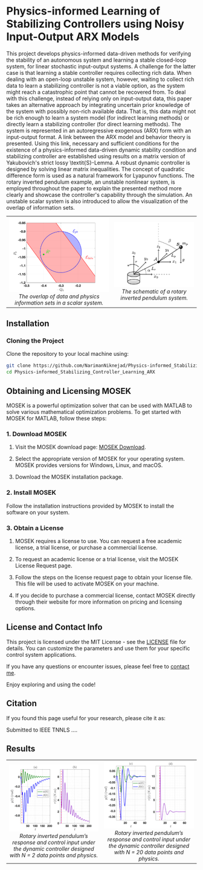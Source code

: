 # Physics-informed Learning of Stabilizing Controllers using Noisy Input-Output ARX Models

This project develops physics-informed data-driven methods for verifying the stability of an autonomous system and learning a stable closed-loop system, for linear stochastic input-output systems. A challenge for the latter case is that learning a stable controller requires collecting rich data. When dealing with an open-loop unstable system, however, waiting to collect rich data to learn a stabilizing controller is not a viable option, as the system might reach a catastrophic point that cannot be recovered from. To deal with this challenge, instead of relying only on input-output data, this paper takes an alternative approach by integrating uncertain prior knowledge of the system with possibly non-rich available data. That is, this data might not be rich enough to learn a system model (for indirect learning methods) or directly learn a stabilizing controller (for direct learning methods). The system is represented in an autoregressive exogenous (ARX) form with an input-output format. A link between the ARX model and behavior theory is presented. Using this link, necessary and sufficient conditions for the existence of a physics-informed data-driven dynamic stability condition and stabilizing controller are established using results on a matrix version of Yakubovich's strict lossy \textit{S}-Lemma. A robust dynamic controller is designed by solving linear matrix inequalities. The concept of quadratic difference form is used as a natural framework for Lyapunov functions. The rotary inverted pendulum example, an unstable nonlinear system, is employed throughout the paper to explain the presented method more clearly and showcase the controller's capability through the simulation. An unstable scalar system is also introduced to allow the visualization of the overlap of information sets.

<center>
  <table>
    <tr>
      <td align="center">
        <img src="overlap.png" alt="overlap of data and physics in a scalar system" style="width: 300px;">
        <br>
        <em>The overlap of data and physics information sets in a scalar system.</em>
      </td>
      <td align="center">
        <img src="rotary_pendulum.png" alt="schematic of a rotary inverted pendulum system" style="width: 300px;">
        <br>
        <em>The schematic of a rotary inverted pendulum system.</em>
      </td>
    </tr>
  </table>
</center>

## Installation

### Cloning the Project

Clone the repository to your local machine using:

```bash
git clone https://github.com/NarimanNiknejad/Physics-informed_Stabilizing_Controller_Learning_ARX.git
cd Physics-informed_Stabilizing_Controller_Learning_ARX
```

## Obtaining and Licensing MOSEK 

MOSEK is a powerful optimization solver that can be used with MATLAB to solve various mathematical optimization problems. To get started with MOSEK for MATLAB, follow these steps:

### 1. Download MOSEK

1. Visit the MOSEK download page: [MOSEK Download](https://www.mosek.com/downloads/).

2. Select the appropriate version of MOSEK for your operating system. MOSEK provides versions for Windows, Linux, and macOS.

3. Download the MOSEK installation package.

### 2. Install MOSEK

Follow the installation instructions provided by MOSEK to install the software on your system.

### 3. Obtain a License

1. MOSEK requires a license to use. You can request a free academic license, a trial license, or purchase a commercial license.

2. To request an academic license or a trial license, visit the MOSEK License Request page.

3. Follow the steps on the license request page to obtain your license file. This file will be used to activate MOSEK on your machine.

4. If you decide to purchase a commercial license, contact MOSEK directly through their website for more information on pricing and licensing options.

## License and Contact Info

This project is licensed under the MIT License - see the [LICENSE](LICENSE) file for details. You can customize the parameters and use them for your specific control system applications.

If you have any questions or encounter issues, please feel free to [contact me](mailto:niknejad@msu.edu).

Enjoy exploring and using the code!

## Citation
If you found this page useful for your research, please cite it as:

Submitted to IEEE TNNLS
....

## Results


<center>
  <table>
    <tr>
      <td align="center">
        <img src="N_2_IP.png" alt="Two data-points" style="width: 300px;">
        <br>
        <em> Rotary inverted pendulum’s response and control input under the dynamic controller designed
with N = 2 data points and physics.</em>
      </td>
      <td align="center">
        <img src="N_20_IP.png" alt="Twenty data-points" style="width: 300px;">
        <br>
        <em>Rotary inverted pendulum’s response and control input under the dynamic controller designed
with N = 20 data points and physics.</em>
      </td>
    </tr>
  </table>
</center>

